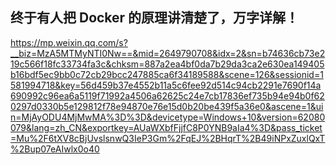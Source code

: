 ## 终于有人把 Docker 的原理讲清楚了，万字详解！

 https://mp.weixin.qq.com/s?__biz=MzA5MTMyNTI0Nw==&mid=2649790708&idx=2&sn=b74636cb73e219c566f18fc33734fa3c&chksm=887a2ea4bf0da7b29da3ca2e630ea149405b16bdf5ec9bb0c72cb29bcc247885ca6f34189588&scene=126&sessionid=1581994718&key=56d459b37e4552b11a5c6fee92d514c94cb2291e7690f14a690992c96ea6a5119f71992a4506a62625c24e7cb17836ef735b94e94b0f620297d0330b5e129812f78e94870e76e15d0b20be439f5a36e0&ascene=1&uin=MjAyODU4MjMwMA%3D%3D&devicetype=Windows+10&version=62080079&lang=zh_CN&exportkey=AUaWXbfFjjfC8P0YNB9aIa4%3D&pass_ticket=Mu%2F6tXV8cBjUvslsnwQ3IeP3Gm%2FqEJ%2BHqrT%2B49iNPxZuxlQxT%2Bup07eAIwlx0o40 

